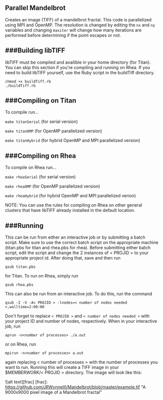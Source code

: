Parallel Mandelbrot
---

Creates an image (TIFF) of a mandelbrot fractal. This code is parallelized using MPI and OpenMP. The resolution is changed by editing the `nx` and `ny` variables and changing `maxiter` will change how many iterations are performed before determining if the point escapes or not. 

###Building libTIFF
---
libTIFF must be compiled and availible in your home directory (for Titan). You can skip this section if you're compiling and running on Rhea. If you need to build libTIFF yourself, use the Ruby script in the buildTiff directory. 

```
chmod +x buildTiff.rb
./buildTiff.rb
```

###Compiling on Titan
---
To compile run...

`make titanSerial` (for serial version)

`make titanOMP` (for OpenMP parallelized version)

`make titanHybrid` (for hybrid OpenMP and MPI parallelized version)

###Compiling on Rhea 
---
To compile on Rhea run...

`make rheaSerial` (for serial version)

`make rheaOMP` (for OpenMP parallelized version)

`make rheaHybrid` (for hybrid OpenMP and MPI parallelized verion)

NOTE: You can use the rules for compiling on Rhea on other general clusters that have libTIFF already installed in the default location.

###Running
---
This can be run from either an interactive job or by submitting a batch script. Make sure to use the correct batch script on the appropriate machine (titan.pbs for titan and rhea.pbs for rhea). Before submitting either batch script, edit the script and change the 2 instances of < PROJID > to your appropriate project id. After doing that, save and then run 

`qsub titan.pbs`

for Titan. To run on Rhea, simply run 

`qsub rhea.pbs` 

This can also be run from an interactive job. To do this, run the command

```
qsub -I -V -A< PROJID > -lnodes=< number of nodes needed >,walltime=2:00:00
```
Don't forget to replace `< PROJID >` and `< number of nodes needed >` with your project ID and number of nodes, respectively. When in your interactive job, run 

```
aprun -n<number of processes> ./a.out
```

or on Rhea, run 

```
mpirun -n<number of processes> a.out
```

again replacing < number of processes > with the number of processes you want to run. Running this will create a TIFF image in your $MEMBERWORK/< PROJID > directory. The image will look like this:

![alt text][frac]
[frac]: https://github.com/JRWynneIII/Mandelbrot/blob/master/example.tif "A 9000x9000 pixel image of a Mandelbrot fractal"

  
